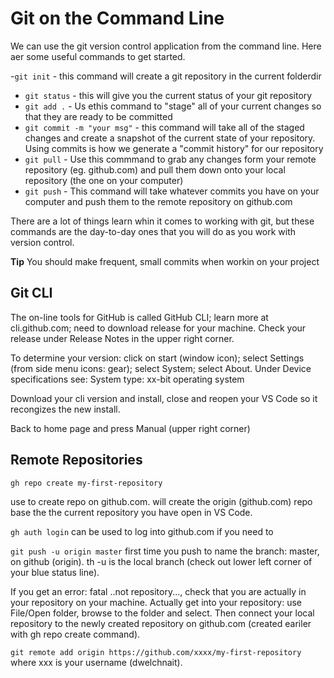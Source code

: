 # Git on the Command Line

We can use the git version control application from the command line. Here aer some useful commands to get started.

-`git init` - this command will create a git repository in the current folderdir

- `git status` - this will give you the current status of your git repository
- `git add .` - Us ethis command to "stage" all of your current changes so that they are ready to be committed
- `git commit -m "your msg"` - this command will take all of the staged changes and create a snapshot of the current state of your repository. Using commits is how we generate a "commit history" for our repository
- `git pull` - Use this commmand to grab any changes form your remote repository (eg. github.com) and pull them down onto your local repository (the one on your computer)
- `git push` - This command will take whatever commits you have on your computer and push them to the remote repository on github.com

There are a lot of things learn whin it comes to working with git, but these commands are the day-to-day ones that you will do as you work with version control.

**Tip** You should make frequent, small commits when workin on your project

## Git CLI
The on-line tools for GitHub is called GitHub CLI; learn more at cli.github.com; need to download release for your machine. Check your release under Release Notes in the upper right corner.

To determine your version: click on start (window icon); select Settings (from side menu icons: gear); select System; select About. Under Device specifications see: System type: xx-bit operating system

Download your cli version and install, close and reopen your VS Code so it recongizes the new install.

Back to home page and press Manual (upper right corner)

## Remote Repositories

```shell
gh repo create my-first-repository
``` 
use to create repo on github.com. will create the origin (github.com) repo base the the current repository you have open in VS Code.

`gh auth login` can be used to log into github.com if you need to

`git push -u origin master` first time you push to name the branch: master, on github (origin). th -u is the local branch (check out lower left corner of your blue status line). 

If you get an error: fatal ..not repository..., check that you are actually in your repository on your machine. Actually get into your repository: use File/Open folder, browse to the folder and select. Then connect your local repository to the newly created repository on github.com (created eariler with gh repo create command).

`git remote add origin https://github.com/xxxx/my-first-repository` where xxx is your username (dwelchnait).







